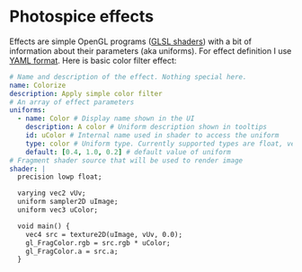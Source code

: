 # Photospice effects

Effects are simple OpenGL programs ([GLSL shaders](https://www.khronos.org/registry/webgl/specs/latest/1.0/)) with a bit of information about their parameters (aka uniforms). For effect definition I use [YAML format](http://yaml.org). Here is basic color filter effect:

```yml
# Name and description of the effect. Nothing special here.
name: Colorize
description: Apply simple color filter
# An array of effect parameters
uniforms:
  - name: Color # Display name shown in the UI
    description: A color # Uniform description shown in tooltips
    id: uColor # Internal name used in shader to access the uniform
    type: color # Uniform type. Currently supported types are float, vec2 and color
    default: [0.4, 1.0, 0.2] # default value of uniform
# Fragment shader source that will be used to render image
shader: |
  precision lowp float;

  varying vec2 vUv;
  uniform sampler2D uImage;
  uniform vec3 uColor;

  void main() {
    vec4 src = texture2D(uImage, vUv, 0.0);
    gl_FragColor.rgb = src.rgb * uColor;
    gl_FragColor.a = src.a;
  }
```
